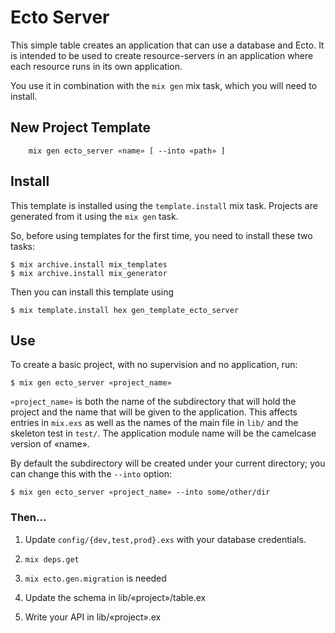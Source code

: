 # Ecto Server

This simple table creates an application that can use a database
and Ecto. It is intended to be used to create resource-servers
in an application where each resource runs in its own application.

You use it in combination with the `mix gen` mix task, which you will need
to install.

## New Project Template

        mix gen ecto_server «name» [ --into «path» ] 

## Install

This template is installed using the `template.install` mix task.
Projects are generated from it using the `mix gen` task.

So, before using templates for the first time, you need to install these two tasks:

    $ mix archive.install mix_templates
    $ mix archive.install mix_generator
    
Then you can install this template using

    $ mix template.install hex gen_template_ecto_server
    

## Use

To create a basic project, with no supervision and no application, run:

~~~
$ mix gen ecto_server «project_name»
~~~

`«project_name»` is both the name of the subdirectory that will hold the
project and the name that will be given to the application. This
affects entries in `mix.exs` as well as the names of the main
file in `lib/` and the skeleton test in `test/`. The application
module name will be the camelcase version of «name».

By default the subdirectory will be created under your
current directory; you can change this with the `--into` option:

~~~
$ mix gen ecto_server «project_name» --into some/other/dir
~~~

### Then...

1. Update `config/{dev,test,prod}.exs` with your database credentials.

2. `mix deps.get`

3. `mix ecto.gen.migration` is needed

4. Update the schema in lib/«project»/table.ex

5. Write your API in lib/«project».ex
